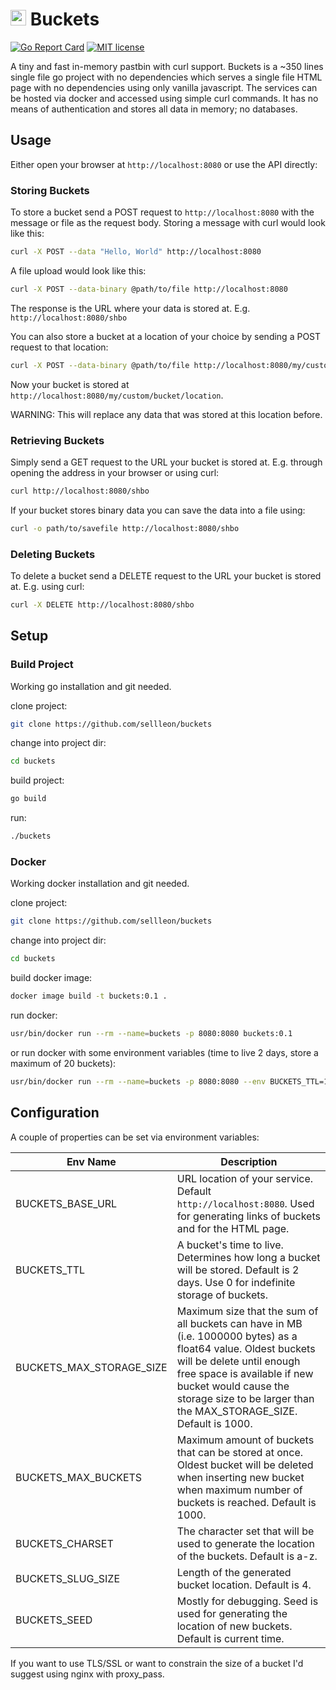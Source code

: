# <img src="https://github.com/sellleon/buckets/raw/master/logo.png" width="25px"/> Buckets
[![Go Report Card](https://goreportcard.com/badge/github.com/sellleon/buckets)](https://goreportcard.com/report/github.com/sellleon/buckets)
[![MIT license](https://img.shields.io/badge/license-MIT-brightgreen.svg)](https://github.com/sellleon/buckets/blob/master/LICENSE)

A tiny and fast in-memory pastbin with curl support. Buckets is a ~350 lines single file go project with no dependencies which
serves a single file HTML page with no dependencies using only vanilla javascript. The services can be hosted via
docker and accessed using simple curl commands. It has no means of authentication and stores all data in memory; no 
databases.

## Usage

Either open your browser at `http://localhost:8080` or use the API directly:

### Storing Buckets
To store a bucket send a POST request to `http://localhost:8080` with the message or file as the request body. Storing
a message with curl would look like this:

```bash
curl -X POST --data "Hello, World" http://localhost:8080
```

A file upload would look like this:

```bash
curl -X POST --data-binary @path/to/file http://localhost:8080
```

The response is the URL where your data is stored at. E.g. `http://localhost:8080/shbo`

You can also store a bucket at a location of your choice by sending a POST request to that location:

```bash
curl -X POST --data-binary @path/to/file http://localhost:8080/my/custom/bucket/location
```

Now your bucket is stored at `http://localhost:8080/my/custom/bucket/location`.

WARNING: This will replace any data that was stored at this location before.

### Retrieving Buckets
Simply send a GET request to the URL your bucket is stored at. E.g. through opening the address in your
browser or using curl:

```bash
curl http://localhost:8080/shbo
```

If your bucket stores binary data you can save the data into a file using:

```bash
curl -o path/to/savefile http://localhost:8080/shbo
```

### Deleting Buckets
To delete a bucket send a DELETE request to the URL your bucket is stored at. E.g. using curl:

```bash
curl -X DELETE http://localhost:8080/shbo
```

## Setup

### Build Project

Working go installation and git needed.

clone project:

```bash
git clone https://github.com/sellleon/buckets
```

change into project dir:

```bash
cd buckets
```

build project:

```bash
go build
```

run:

```bash
./buckets
```

### Docker

Working docker installation and git needed.

clone project:

```bash
git clone https://github.com/sellleon/buckets
```

change into project dir:

```bash
cd buckets
```

build docker image:

```bash
docker image build -t buckets:0.1 .
```

run docker:

```bash
usr/bin/docker run --rm --name=buckets -p 8080:8080 buckets:0.1
```

or run docker with some environment variables (time to live 2 days, store a maximum of 20 buckets):

```bash
usr/bin/docker run --rm --name=buckets -p 8080:8080 --env BUCKETS_TTL=172800 --env BUCKETS_MAX_BUCKETS=20 buckets:0.1
```

## Configuration

A couple of properties can be set via environment variables:

| Env Name                 |  Description                                                                                                                                                                                                                                                            |
|--------------------------|-------------------------------------------------------------------------------------------------------------------------------------------------------------------------------------------------------------------------------------------------------------------------|
| BUCKETS_BASE_URL         | URL location of your service. Default `http://localhost:8080`. Used for generating links of buckets and for the HTML page.                                                                                                                                              |
| BUCKETS_TTL              | A bucket's time to live. Determines how long a bucket will be stored. Default is 2 days. Use 0 for indefinite storage of buckets.                                                                                                                                       |
| BUCKETS_MAX_STORAGE_SIZE | Maximum size that the sum of all buckets can have in MB (i.e. 1000000 bytes) as a float64 value. Oldest buckets will be delete until enough free space is available if new bucket would cause the storage size to be larger than the MAX_STORAGE_SIZE. Default is 1000. |
| BUCKETS_MAX_BUCKETS      | Maximum amount of buckets that can be stored at once. Oldest bucket will be deleted when inserting new bucket when maximum number of buckets is reached. Default is 1000.                                                                                               |
| BUCKETS_CHARSET          | The character set that will be used to generate the location of the buckets. Default is a-z.                                                                                                                                                                            |
| BUCKETS_SLUG_SIZE        | Length of the generated bucket location. Default is 4.                                                                                                                                                                                                                  |
| BUCKETS_SEED             | Mostly for debugging. Seed is used for generating the location of new buckets. Default is current time.                                                                                                                                                                 |

If you want to use TLS/SSL or want to constrain the size of a bucket I'd suggest using nginx with proxy_pass.
